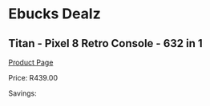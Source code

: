 
# Ebucks Dealz
## Titan - Pixel 8 Retro Console - 632 in 1
[Product Page](https://www.ebucks.com/web/shop/productSelected.do?prodId=1232347104&catId=365757697)

Price: R439.00

Savings: 


	
